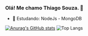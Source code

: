 ### Olá! Me chamo Thiago Souza. 👋

- 🌱 Estudando: NodeJs - MongoDB

[![Anurag's GitHub stats](https://github-readme-stats.vercel.app/api?username=thisouza01&show_icons=true&theme=dark)](https://github.com/anuraghazra/github-readme-stats)
![Top Langs](https://github-readme-stats.vercel.app/api/top-langs/?username=thisouza01&hide_progress=true&theme=dark)
